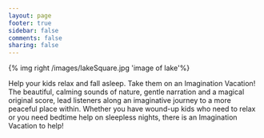 ```yaml
---
layout: page
footer: true
sidebar: false
comments: false
sharing: false
---
```

{% img right /images/lakeSquare.jpg 'image of lake'%}

Help your kids relax and fall asleep.  Take them on an Imagination Vacation!  The beautiful, calming sounds of nature, gentle narration and a magical original score, lead listeners along an imaginative journey to a more peaceful place within. 
Whether you have wound-up kids who need to relax or you need bedtime help on sleepless nights, there is an Imagination Vacation to help!
